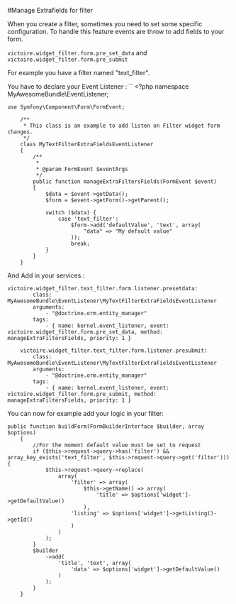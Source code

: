 
#Manage Extrafields for filter

When you create a filter, sometimes you need to set some specific configuration. To handle this feature events are throw to add fields to your form.

``victoire.widget_filter.form.pre_set_data``
and
``victoire.widget_filter.form.pre_submit``

For example you have a filter named "text_filter".

You have to declare your Event Listener :
``
    <?php
    namespace MyAwesomeBundle\EventListener;

    use Symfony\Component\Form\FormEvent;

        /**
         * This class is an example to add listen on Filter widget form changes.
         */
        class MyTextFilterExtraFieldsEventListener
        {
            /**
             *
             * @param FormEvent $eventArgs
             */
            public function manageExtraFiltersFields(FormEvent $event)
            {
                $data = $event->getData();
                $form = $event->getForm()->getParent();
        
                switch ($data) {
                    case 'text_filter':
                        $form->add('defaultValue', 'text', array(
                            "data" => "My default value"
                        ));
                        break;
                }
            }
        }

And Add in your services :

    victoire.widget_filter.text_filter.form.listener.presetdata:
            class: MyAwesomeBundle\EventListener\MyTextFilterExtraFieldsEventListener
            arguments:
                - "@doctrine.orm.entity_manager"
            tags:
                - { name: kernel.event_listener, event: victoire.widget_filter.form.pre_set_data, method: manageExtraFiltersFields, priority: 1 }
    
        victoire.widget_filter.text_filter.form.listener.presubmit:
            class: MyAwesomeBundle\EventListener\MyTextFilterExtraFieldsEventListener
            arguments:
                - "@doctrine.orm.entity_manager"
            tags:
                - { name: kernel.event_listener, event: victoire.widget_filter.form.pre_submit, method: manageExtraFiltersFields, priority: 1 }

You can now for example add your logic in your filter: 

    public function buildForm(FormBuilderInterface $builder, array $options)
        {
            //For the moment default value must be set to request
            if ($this->request->query->has('filter') && array_key_exists('text_filter', $this->request->query->get('filter'))) {
                $this->request->query->replace(
                    array(
                        'filter' => array(
                            $this->getName() => array(
                                'title' => $options['widget']->getDefaultValue()
                            ),
                        'listing' => $options['widget']->getListing()->getId()
                        )
                    )
                );
            }
            $builder
                ->add(
                    'title', 'text', array(
                        'data' => $options['widget']->getDefaultValue()
                    )
                );
            }
        }

